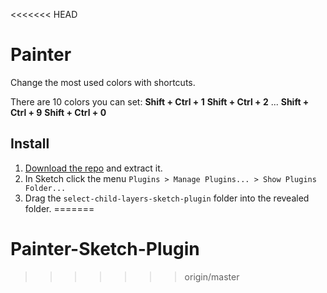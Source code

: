 <<<<<<< HEAD
# Painter

Change the most used colors with shortcuts.

There are 10 colors you can set:
**Shift + Ctrl + 1**
**Shift + Ctrl + 2**
...
**Shift + Ctrl + 9**
**Shift + Ctrl + 0**


## Install

1. [Download the repo](https://github.com/arsfeshchenko/Painter/archive/master.zip) and extract it.
2. In Sketch click the menu `Plugins > Manage Plugins... > Show Plugins Folder...`
3. Drag the `select-child-layers-sketch-plugin` folder into the revealed folder.
=======
# Painter-Sketch-Plugin
>>>>>>> origin/master
